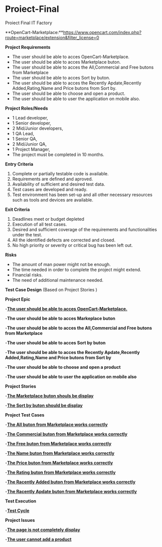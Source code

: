 # Proiect-Final
Proiect Final IT Factory

**OpenCart-Marketplace:**https://www.opencart.com/index.php?route=marketplace/extension&filter_license=0 

**Project Requirements**

 - The user should be able to acces OpenCart-Marketplace.
 - The user should be able to acces Marketplace buton.
 - The user should be able to acces the All,Commercial and Free butons from Marketplace
 - The user should be able to acces Sort by buton.
 - The user should be able to acces the Recently Apdate,Recently Added,Rating,Name and Price butons from Sort by.
 - The user should be able to choose and open a product.
 - The user should be able to user the application on mobile also.

**Project Roles/Needs**

 - 1 Lead developer,
 - 1 Senior developer,
 - 2 Mid/Junior developers,
 - 1 QA Lead,
 - 1 Senior QA,
 - 2 Mid/Junior QA,
 - 1 Project Manager,
 - The project must be completed in 10 months.

**Entry Criteria**

 1. Complete or partially testable code is available.
 2. Requirements are defined and aproved.
 3. Availability of sufficient and desired test data.
 4. Test cases are developed and ready.
 5. Test environment has been set-up and all other necessary resources such as tools and devices are available.

**Exit Criteria**

 1. Deadlines meet or budget depleted
 2. Execution of all test cases.
 3. Desired and sufficient coverage of the requirements and functionalities under the test.
 4. All the identified defects are corrected and closed.
 5. No high priority or severity or critical bug has been left out.

**Risks**

 - The amount of man power might not be enough.
 - The time needed in order to complete the project might extend.
 - Financial risks.
 - The need of additional maintenance needed.

**Test Case Design** (Based on Project Stories )

**Project Epic**

 -[**The user should be able to acces OpenCart-Marketplace.**](https://github.com/aura-81/Proiect-Final/blob/main/Epic-Acces%20OpenCart/2022-09-26%20(1).png)
 
 -**The user should be able to acces Markeplace buton**
 
 -**The user should be able to acces the All,Commercial and Free butons from Marketplace**
 
 -**The user should be able to acces Sort by buton**
 
 -**The user should be able to acces the Recently Apdate,Recently Added,Rating,Name and Price butons from Sort by**
 
 -**The user should be able to choose and open a product**
 
 -**The user should be able to user the application on mobile also**
 
 **Project Stories**
 
 -[**The Marketplace buton shouls be display**](https://github.com/aura-81/Proiect-Final/blob/main/Story%20Meketplace.png)
 
-[**The Sort by buton should be display**](https://github.com/aura-81/Proiect-Final/blob/main/Story%20Sort%20by.png)

**Project Test Cases**

-[**The All buton from Marketplace works correctly**](https://github.com/aura-81/Proiect-Final/blob/main/Test%20case%20All%20buton%20from%20Marketplace.png)

-[**The Commercial buton from Marketplace works correctly**](https://github.com/aura-81/Proiect-Final/blob/main/Test%20case%20Commercial%20from%20Marketplace.png)

-[**The Free buton from Marketplace works correctly**](https://github.com/aura-81/Proiect-Final/blob/main/Test%20case%20Free%20buton%20from%20Marketplace.png)

-[**The Name buton from Marketplace works correctly**](https://github.com/aura-81/Proiect-Final/blob/main/Test%20case%20Name%20from%20Marketplace.png)

-[**The Price buton from Marketplace works correctly**](https://github.com/aura-81/Proiect-Final/blob/main/Test%20case%20Price%20from%20Marketplace.png)

-[**The Rating buton from Marketplace works correctly**](https://github.com/aura-81/Proiect-Final/blob/main/Test%20case%20Rating%20from%20Marketplace.png)

-[**The Racently Added buton from Marketplace works correctly**](https://github.com/aura-81/Proiect-Final/blob/main/Test%20case%20Recently%20Added%20from%20Marketplace.png)

-[**The Racently Apdate buton from Marketplace works correctly**](https://github.com/aura-81/Proiect-Final/blob/main/Test%20case%20Recently%20Apdate%20from%20Marketplace.png)

**Test Execution**

-[**Test Cycle**](https://github.com/aura-81/Proiect-Final/blob/main/Cycle%20Summary.png)

**Project Issues**

-[**The page is not completely display**](https://github.com/aura-81/Proiect-Final/blob/main/Bug%20Display.png)

-[**The user cannot add a product**](https://github.com/aura-81/Proiect-Final/blob/main/Bug%20Add%20a%20product.png)
